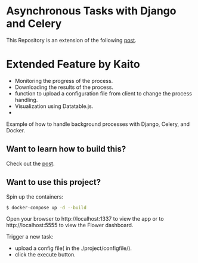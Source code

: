 # Asynchronous Tasks with Django and Celery
This Repository is an extension of the following [post](https://testdriven.io/blog/django-and-celery/).

# Extended Feature by Kaito
- Monitoring the progress of the process.
- Downloading the results of the process.
- function to upload a configuration file from client to change the process handling.
- Visualization using Datatable.js.
- 


Example of how to handle background processes with Django, Celery, and Docker.

## Want to learn how to build this?

Check out the [post](https://testdriven.io/blog/django-and-celery/).

## Want to use this project?

Spin up the containers:

```sh
$ docker-compose up -d --build
```

Open your browser to http://localhost:1337 to view the app or to http://localhost:5555 to view the Flower dashboard.

Trigger a new task:
- upload a config file( in the ./project/configfile/).
- click the execute button.